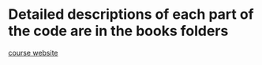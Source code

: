 # Detailed descriptions of each part of the code are in the books folders

[course website](https://cdn.cs50.net/)
